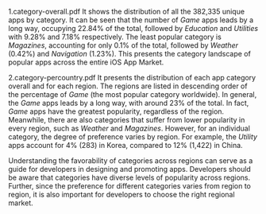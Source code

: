 
1.category-overall.pdf 
It shows the distribution of all the 382,335 unique apps by category. It can be seen that the number of *Game* apps leads by a long way, occupying 22.84% of the total, followed by *Education* and *Utilities* with 9.28% and 7.18% respectively. The least popular category is *Magazines*, accounting for only 0.1% of the total, followed by *Weather* (0.42%) and *Navigation* (1.23%). This presents the category landscape of popular apps across the entire iOS App Market.

2.category-percountry.pdf
It presents the distribution of each app category overall and for each region. The regions are listed in descending order of the percentage of *Game* (the most popular category worldwide). In general, the *Game* apps leads by a long way, with around 23% of the total. In fact, *Game* apps have the greatest popularity, regardless of the region. Meanwhile, there are also categories that suffer from lower popularity in every region, such as *Weather* and *Magazines*. However, for an individual category, the degree of preference varies by region. For example, the *Utility* apps account for 4% (283) in Korea, compared to 12% (1,422) in China.

Understanding the favorability of categories across regions can serve as a guide for developers in designing and promoting apps. Developers should be aware that categories have diverse levels of popularity across regions. Further, since the preference for different categories varies from region to region, it is also important for developers to choose the right regional market.

